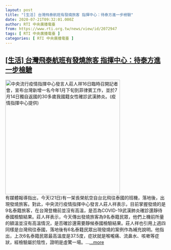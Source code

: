 ```yaml
---
layout: post
title: "[生活] 台灣飛泰航班有發燒旅客 指揮中心：待泰方進一步檢驗"
date: 2020-07-21T09:32:01.000Z
author: RTI 中央廣播電臺
from: https://www.rti.org.tw/news/view/id/2072947
tags: [ RTI 中央廣播電臺 ]
categories: [ RTI 中央廣播電臺 ]
---
```

<!--1595323921000-->
[[生活] 台灣飛泰航班有發燒旅客 指揮中心：待泰方進一步檢驗](https://www.rti.org.tw/news/view/id/2072947)
------

<div>
<img src="https://static.rti.org.tw/assets/thumbnails/2020/07/16/da89e01baceec70bc23b4d6d384b274a.jpg" width="360" alt="中央流行疫情指揮中心發言人莊人祥16日臨時召開記者會，宣布台灣新增一名今年1月下旬到菲律賓工作，並於7月14日獨自返國的30多歲我國籍女性確診武漢肺炎。(疫情指揮中心提供)" title="中央流行疫情指揮中心發言人莊人祥16日臨時召開記者會，宣布台灣新增一名今年1月下旬到菲律賓工作，並於7月14日獨自返國的30多歲我國籍女性確診武漢肺炎。(疫情指揮中心提供)"><br>有媒體報導指出，今天(21日)有一架長榮航空自台北飛往泰國的班機，落地後，出現發燒旅客。對此，中央流行疫情指揮中心發言人莊人祥表示，目前掌握發燒的是9名泰籍旅客，在台灣登機前並沒有高溫，是否為COVID-19武漢肺炎確診還靜待泰國檢驗結果。莊人祥表示，今天傳出發燒旅客為9名泰籍民眾，他們上機前所量的額溫並沒有高溫情況，是否確診還需要靜候泰國檢驗結果。莊人祥也引用上週四同樣是台灣飛往泰國，落地後有6名泰籍民眾出現發燒的案例作為補充說明。他指出，上次6名泰籍民眾最高溫度是37.5度，症狀就是喉嚨痛、流鼻水、咳嗽等症狀，經檢驗屬於陰性，證明是虛驚一場。...<a target="_blank" href="https://www.rti.org.tw/news/view/id/2072947">...more</a>
</div>
